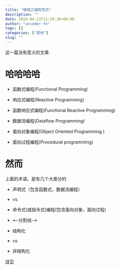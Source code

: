 ```yaml
---
title: "编程之编程范式"
description: ""
date: 2018-04-23T11:28:26+08:00
author: "uncoder-fe"
tags: []
categories: ["其他"]
slug: ""
---
```


这一篇没有意义的文章.

<!--more-->

# 哈哈哈哈

- 函数式编程(Functional Programming)

- 响应式编程(Reactive Programming)

- 函数响应式编程(Functional Reactive Programming)

- 数据流编程(Dataflow Programming)

- 面向对象编程(Object Oriented Programming )

- 面向过程编程(Procedural programming)

# 然而

上面的术语，是有几个大类分的

- 声明式（包含函数式，数据流编程）
- vs
- 命令式(或指令式)编程(包含面向对象，面向过程)

- <--分割线-->

- 结构化
- vs
- 非结构化

[详见](https://en.wikipedia.org/wiki/Programming_paradigm)

